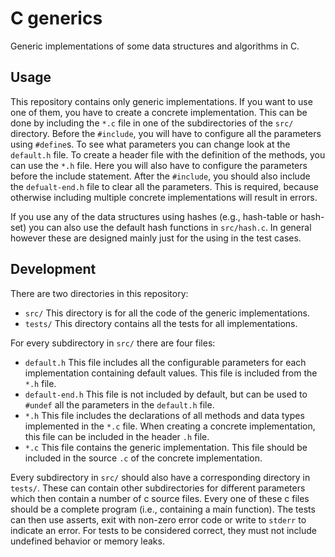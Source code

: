 C generics
==========

Generic implementations of some data structures and algorithms in C.

## Usage

This repository contains only generic implementations. If you want to use one of them, you have to
create a concrete implementation. This can be done by including the `*.c` file in one of the
subdirectories of the `src/` directory. Before the `#include`, you will have to configure all the
parameters using `#define`s. To see what parameters you can change look at the `default.h` file. To
create a header file with the definition of the methods, you can use the `*.h` file. Here you will
also have to configure the parameters before the include statement. After the `#include`, you should
also include the `defualt-end.h` file to clear all the parameters. This is required, because
otherwise including multiple concrete implementations will result in errors.

If you use any of the data structures using hashes (e.g., hash-table or hash-set) you can also use
the default hash functions in `src/hash.c`. In general however these are designed mainly just for
the using in the test cases.

## Development

There are two directories in this repository:
* `src/` This directory is for all the code of the generic implementations. 
* `tests/` This directory contains all the tests for all implementations.

For every subdirectory in `src/` there are four files:
* `default.h` This file includes all the configurable parameters for each implementation containing
default values. This file is included from the `*.h` file.
* `default-end.h` This file is not included by default, but can be used to `#undef` all the
parameters in the `default.h` file.
* `*.h` This file includes the declarations of all methods and data types implemented in the `*.c`
file. When creating a concrete implementation, this file can be included in the header `.h` file.
* `*.c` This file contains the generic implementation. This file should be included in the source
`.c` of the concrete implementation.

Every subdirectory in `src/` should also have a corresponding directory in `tests/`. These can
contain other subdirectories for different parameters which then contain a number of c source files.
Every one of these c files should be a complete program (i.e., containing a main function). The
tests can then use asserts, exit with non-zero error code or write to `stderr` to indicate an error.
For tests to be considered correct, they must not include undefined behavior or memory leaks.

